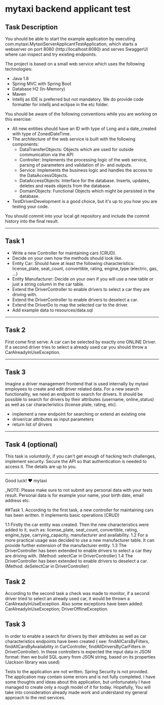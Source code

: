# mytaxi backend applicant test

## Task Description
You should be able to start the example application by executing com.mytaxi.MytaxiServerApplicantTestApplication, which starts a webserver on port 8080 (http://localhost:8080) and serves SwaggerUI where can inspect and try existing endpoints.

The project is based on a small web service which uses the following technologies:

* Java 1.8
* Spring MVC with Spring Boot
* Database H2 (In-Memory)
* Maven
* Intellij as IDE is preferred but not mandatory. We do provide code formatter for intellij and eclipse in the etc folder.


You should be aware of the following conventions while you are working on this exercise:

 * All new entities should have an ID with type of Long and a date_created with type of ZonedDateTime.
 * The architecture of the web service is built with the following components:
 	* DataTransferObjects: Objects which are used for outside communication via the API
   * Controller: Implements the processing logic of the web service, parsing of parameters and validation of in- and outputs.
   * Service: Implements the business logic and handles the access to the DataAccessObjects.
   * DataAccessObjects: Interface for the database. Inserts, updates, deletes and reads objects from the database.
   * DomainObjects: Functional Objects which might be persisted in the database.
 * TestDrivenDevelopment is a good choice, but it's up to you how you are testing your code.

You should commit into your local git repository and include the commit history into the final result.

---


## Task 1
 * Write a new Controller for maintaining cars (CRUD).
 * Decide on your own how the methods should look like.
 * Entity Car: Should have at least the following characteristics: license_plate, seat_count, convertible, rating, engine_type (electric, gas, ...)
 * Entity Manufacturer: Decide on your own if you will use a new table or just a string column in the car table.
 * Extend the DriverController to enable drivers to select a car they are driving with.
 * Extend the DriverController to enable drivers to deselect a car.
 * Extend the DriverDo to map the selected car to the driver.
 * Add example data to resources/data.sql

---


## Task 2
First come first serve: A car can be selected by exactly one ONLINE Driver. If a second driver tries to select a already used car you should throw a CarAlreadyInUseException.

---


## Task 3
Imagine a driver management frontend that is used internally by mytaxi employees to create and edit driver related data. For a new search functionality, we need an endpoint to search for drivers. It should be possible to search for drivers by their attributes (username, online_status) as well as car characteristics (license plate, rating, etc).

* implement a new endpoint for searching or extend an existing one
* driver/car attributes as input parameters
* return list of drivers

---


## Task 4 (optional)
This task is _voluntarily_, if you can't get enough of hacking tech challenges, implement security.
Secure the API so that authentication is needed to access it. The details are up to you.

---


Good luck!
❤️ mytaxi



_NOTE: Please make sure to not submit any personal data with your tests result. Personal data is for example your name, your birth date, email address etc.





##Task 1. According to the first task, a new controller for maintaining cars has been written. It implements basic operations (CRUD) 

1.1 Firstly the car entity was created. Then the new characteristics were added to it, such as: license_plate, seat_count, convertible, rating, engine_type, carrying_capacity, manufacturer and availability. 
1.2 For a more practical usage was decided to use a new manufacturer table. It can provide further extension of the manufacturer entity. 
1.3 The DriverController has been extended to enable drivers to select a car they are driving with. (Method: selectCar in DriverController)
1.4 The DriverController has been extended to enable drivers to deselect a car. (Method: deSelectCar in DriverController)

## Task 2
According to the second task a check was made to monitor, if a second driver tried to select an already used car, it would be thrown a CarAlreadyInUseException. Also some exceptions have been added: CarAlreadyInUseException; DriverOfflineException.   

## Task 3
In order to enable a search for drivers by their attributes as well as car characteristics endpoints have been created ( see: findAllCarsByFilters, findAllCarsByAvailability in CarController, findAllDriversByCarFilters in DriverController). 
In these controllers is expected the input data in JSON format: then we build SQL query from JSON string, based on its properties (Jackson library was used)


Tests to the application are not written. 
Spring Security is not provided.  
The application may contain some errors and is not fully completed. 
I have some thoughts and ideas about this application, but unfortunately I have managed to create only a rough model of it for today. 
Hopefully, You will take into consideration already made work and understand my general approach to the rest services.